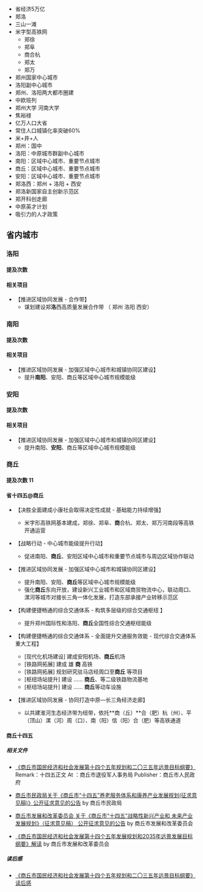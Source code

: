- 省经济5万亿
- 郑洛
- 三山一滩
- 米字型高铁网
  - 郑徐
  - 郑阜
  - 商合杭
  - 郑太
  - 郑万
- 郑州国家中心城市
- 洛阳副中心城市
- 郑州、洛阳两大都市圈建
- 中欧班列
- 郑州大学 河南大学
- 焦裕禄
- 亿万人口大省
- 常住人口城镇化率突破60%
- 米+井+人
- 郑州：国中
- 洛阳：中原城市群副中心城市
- 南阳：区域中心城市、重要节点城市
- 商丘：区域中心城市、重要节点城市
- 安阳：区域中心城市、重要节点城市
- 郑洛西：郑州 + 洛阳 + 西安
- 郑洛新国家自主创新示范区
- 郑开科创走廊
- 中原英才计划
- 吸引力的人才政策

## 省内城市

### 洛阳

#### 提及次数

#### 相关项目

- 【推进区域协同发展 - 合作带】
  - 谋划建设郑**洛**西高质量发展合作带 （ 郑州 洛阳 西安）

### 南阳

#### 提及次数

#### 相关项目

- 【推进区域协同发展 - 加强区域中心城市和城镇协同区建设】
  - 提升**南阳**、安阳、商丘等区域中心城市规模能级

### 安阳

#### 提及次数

#### 相关项目

- 【推进区域协同发展 - 加强区域中心城市和城镇协同区建设】
  - 提升南阳、**安阳**、商丘等区域中心城市规模能级

### 商丘

#### 提及次数 11

#### 省十四五@商丘

- 【决胜全面建成小康社会取得决定性成就 - 基础能力持续增强】
  - 米字形高铁网基本建成，郑徐、郑阜、**商**合杭、郑太、郑万河南段等高铁开通运营
- 【战略行动 - 中心城市能级提升行动】
  - 促进南阳、**商丘**、安阳区域中心城市和重要节点城市与周边区域协作联动
- 【推进区域协同发展 - 加强区域中心城市和城镇协同区建设】

  - 提升南阳、安阳、**商丘**等区域中心城市规模能级
  - 强化**商丘**东向开放，建设新兴工业城市和区域商贸物流中心，联动周口、漯河等城市对接长三角一体化发展，打造东部承接产业转移示范区

- 【构建便捷畅通的综合交通体系 - 构筑多层级的综合交通枢纽 】

  - 提升郑州国际性和洛阳、**商丘**全国性综合交通枢纽能级

- 【构建便捷畅通的综合交通体系 - 全面提升交通服务效能 - 现代综合交通体系重大工程】
  - [现代化机场建设] 建成安阳机场、**商丘**机场
  - [铁路网拓展] 建成 雄 **商** 高铁
  - [铁路网拓展] 规划研究驻马店经周口至**商丘** 等项目
  - [枢纽场站提升] 建设 …… **商丘**、等二级铁路物流基地
  - [枢纽场站提升] 建设 …… **商丘**等动车设施
- 【推进区域协同发展 - 协同打造中原—长三角经济走廊】
  - 以共建淮河生态经济带为纽带，依托**商（丘）**合（肥）杭（州）、平（顶山）漯（河）周（口）、南（阳）信（阳）合（肥）等高铁通道

#### 商丘十四五

##### 相关文件

- [《商丘市国民经济和社会发展第十四个五年规划和二〇三五年远景目标纲要》](https://tyjrj.shangqiu.gov.cn/zwgk/fdzdgknr/ghjh48sqstyjrj/content_45698) Remark：十四五正文 At ：商丘市退役军人事务局 Publisher：商丘市人民政府

- [商丘市民政局关于《商丘市“十四五”养老服务体系和康养产业发展规划(征求意见稿)》公开征求意见的公告](https://mzj.shangqiu.gov.cn/zwdt/tzgg/content_129714) by 商丘市民政局
- [商丘市发展和改革委员会 关于《商丘市“十四五”战略性新兴产业和 未来产业发展规划》（征求意见稿） 公开征求意见的公告](https://fgw.shangqiu.gov.cn/jdhy/zcjd/bjzcjd/content_131248) by 商丘市发展和改革委员会
- [《商丘市国民经济和社会发展第十四个五年发展规划和2035年远景发展目标纲要》解读](http://fgw.shangqiu.gov.cn/jdhy/zcjd/content_122753) by 商丘市发展和改革委员会

##### 读后感

- [《商丘市国民经济和社会发展第十四个五年规划和二〇三五年远景目标纲要》 读后感](https://github.com/yayxs/vision-china/blob/main/src/145/henan-shangqiu.md)
